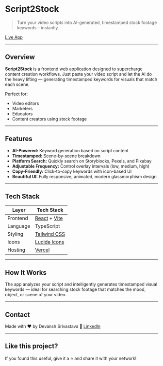 # Script2Stock

> Turn your video scripts into AI-generated, timestamped stock footage keywords – instantly.

[Live App](https://script2stock.vercel.app)

---

## Overview

**Script2Stock** is a frontend web application designed to supercharge content creation workflows. Just paste your video script and let the AI do the heavy lifting — generating timestamped keywords for visuals that match each scene.

Perfect for:
- Video editors
- Marketers
- Educators
- Content creators using stock footage

---

## Features

-  **AI-Powered:** Keyword generation based on script content
-  **Timestamped:** Scene-by-scene breakdown
-  **Platform Search:** Quickly search on Storyblocks, Pexels, and Pixabay
-  **Adjustable Frequency:** Control overlay intervals (low, medium, high)
-  **Copy-Friendly:** Click-to-copy keywords with icon-based UI
-  **Beautiful UI:** Fully responsive, animated, modern glassmorphism design

---

## Tech Stack

| Layer     | Tech Stack                               |
|-----------|------------------------------------------|
| Frontend  | [React](https://react.dev) + [Vite](https://vitejs.dev) |
| Language  | TypeScript                               |
| Styling   | [Tailwind CSS](https://tailwindcss.com)  |
| Icons     | [Lucide Icons](https://lucide.dev/)      |
| Hosting   | [Vercel](https://vercel.com)            |

---

## How It Works

The app analyzes your script and intelligently generates timestamped visual keywords — ideal for searching stock footage that matches the mood, object, or scene of your video.

---

## Contact

Made with ❤️ by Devansh Srivastava
🔗 [LinkedIn](https://www.linkedin.com/in/devansh-srivastava-2096a1227)

---

## Like this project?

If you found this useful, give it a ⭐️ and share it with your network!
